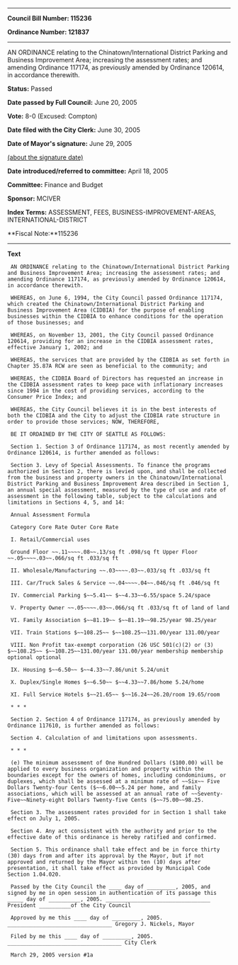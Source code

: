 

********

**Council Bill Number: 115236**
   
**Ordinance Number: 121837**
********

 AN ORDINANCE relating to the Chinatown/International District Parking and Business Improvement Area; increasing the assessment rates; and amending Ordinance 117174, as previously amended by Ordinance 120614, in accordance therewith.

**Status:** Passed
   
**Date passed by Full Council:** June 20, 2005
   
**Vote:** 8-0 (Excused: Compton)
   
**Date filed with the City Clerk:** June 30, 2005
   
**Date of Mayor's signature:** June 29, 2005
   
[(about the signature date)](/~public/approvaldate.htm)
   
   
   
**Date introduced/referred to committee:** April 18, 2005
   
**Committee:** Finance and Budget
   
**Sponsor:** MCIVER
   
   
**Index Terms:** ASSESSMENT, FEES, BUSINESS-IMPROVEMENT-AREAS, INTERNATIONAL-DISTRICT

**Fiscal Note:**115236

********

**Text**
   
```
 AN ORDINANCE relating to the Chinatown/International District Parking and Business Improvement Area; increasing the assessment rates; and amending Ordinance 117174, as previously amended by Ordinance 120614, in accordance therewith.

 WHEREAS, on June 6, 1994, the City Council passed Ordinance 117174, which created the Chinatown/International District Parking and Business Improvement Area (CIDBIA) for the purpose of enabling businesses within the CIDBIA to enhance conditions for the operation of those businesses; and

 WHEREAS, on November 13, 2001, the City Council passed Ordinance 120614, providing for an increase in the CIDBIA assessment rates, effective January 1, 2002; and

 WHEREAS, the services that are provided by the CIDBIA as set forth in Chapter 35.87A RCW are seen as beneficial to the community; and

 WHEREAS, the CIDBIA Board of Directors has requested an increase in the CIDBIA assessment rates to keep pace with inflationary increases since 1994 in the cost of providing services, according to the Consumer Price Index; and

 WHEREAS, the City Council believes it is in the best interests of both the CIDBIA and the City to adjust the CIDBIA rate structure in order to provide those services; NOW, THEREFORE,

 BE IT ORDAINED BY THE CITY OF SEATTLE AS FOLLOWS:

 Section 1. Section 3 of Ordinance 117174, as most recently amended by Ordinance 120614, is further amended as follows:

 Section 3. Levy of Special Assessments. To finance the programs authorized in Section 2, there is levied upon, and shall be collected from the business and property owners in the Chinatown/International District Parking and Business Improvement Area described in Section 1, an annual special assessment, measured by the type of use and rate of assessment in the following table, subject to the calculations and limitations in Sections 4, 5, and 14:

 Annual Assessment Formula

 Category Core Rate Outer Core Rate

 I. Retail/Commercial uses

 Ground Floor ~~.11~~~~.08~~.13/sq ft .098/sq ft Upper Floor ~~.05~~~~.03~~.066/sq ft .033/sq ft

 II. Wholesale/Manufacturing ~~.03~~~~.03~~.033/sq ft .033/sq ft

 III. Car/Truck Sales & Service ~~.04~~~~.04~~.046/sq ft .046/sq ft

 IV. Commercial Parking $~~5.41~~ $~~4.33~~6.55/space 5.24/space

 V. Property Owner ~~.05~~~~.03~~.066/sq ft .033/sq ft of land of land

 VI. Family Association $~~81.19~~ $~~81.19~~98.25/year 98.25/year

 VII. Train Stations $~~108.25~~ $~~108.25~~131.00/year 131.00/year

 VIII. Non Profit tax-exempt corporation (26 USC 501(c)(2) or (3) $~~108.25~~ $~~108.25~~131.00/year 131.00/year membership membership optional optional

 IX. Housing $~~6.50~~ $~~4.33~~7.86/unit 5.24/unit

 X. Duplex/Single Homes $~~6.50~~ $~~4.33~~7.86/home 5.24/home

 XI. Full Service Hotels $~~21.65~~ $~~16.24~~26.20/room 19.65/room

 * * *

 Section 2. Section 4 of Ordinance 117174, as previously amended by Ordinance 117610, is further amended as follows:

 Section 4. Calculation of and limitations upon assessments.

 * * *

 (e) The minimum assessment of One Hundred Dollars ($100.00) will be applied to every business organization and property within the boundaries except for the owners of homes, including condominiums, or duplexes, which shall be assessed at a minimum rate of ~~Six~~ Five Dollars Twenty-four Cents ($~~6.00~~5.24 per home, and family associations, which will be assessed at an annual rate of ~~Seventy-Five~~Ninety-eight Dollars Twenty-five Cents ($~~75.00~~98.25.

 Section 3. The assessment rates provided for in Section 1 shall take effect on July 1, 2005.

 Section 4. Any act consistent with the authority and prior to the effective date of this ordinance is hereby ratified and confirmed.

 Section 5. This ordinance shall take effect and be in force thirty (30) days from and after its approval by the Mayor, but if not approved and returned by the Mayor within ten (10) days after presentation, it shall take effect as provided by Municipal Code Section 1.04.020.

 Passed by the City Council the ____ day of _________, 2005, and signed by me in open session in authentication of its passage this _____ day of __________, 2005. _________________________________ President __________of the City Council

 Approved by me this ____ day of _________, 2005. _________________________________ Gregory J. Nickels, Mayor

 Filed by me this ____ day of _________, 2005. ____________________________________ City Clerk

 March 29, 2005 version #1a

```
